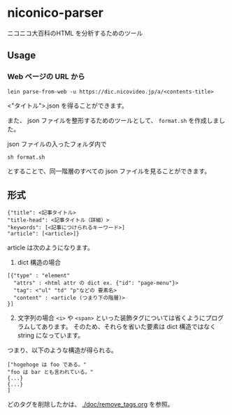 # niconico-parser
ニコニコ大百科のHTML を分析するためのツール


## Usage
### Web ページの URL から
```
lein parse-from-web -u https://dic.nicovideo.jp/a/<contents-title>
```

<"タイトル">.json を得ることができます。

また、 json ファイルを整形するためのツールとして、 `format.sh` を作成しました。

json ファイルの入ったフォルダ内で

```
sh format.sh
```

とすることで、同一階層のすべての json ファイルを見ることができます。
## 形式
```
{"title": <記事タイトル>
"title-head": <記事タイトル（詳細）>
"keywords": [<記事につけられるキーワード>]
"article": [<article>]}
```

article は次のようになります。

1. dict 構造の場合
```
[{"type" : "element"
  "attrs" : <html attr の dict ex. {"id": "page-menu"}>
  "tag": <"ul" "td" "p"などの 要素名>
  "content" : <article (つまり下の階層)>
}]
```
2. 文字列の場合
`<i>` や `<span>` といった装飾タグについては省くようにプログラムしてあります。
そのため、それらを省いた要素は dict 構造ではなく string になっています。

つまり、以下のような構造が得られる。
```
["hogehoge は foo である。"
"foo は bar とも言われている。"
{...}
{...}
]
```

どのタグを削除したかは、 [./doc/remove_tags.org](./doc/remove_tags.org) を参照。
